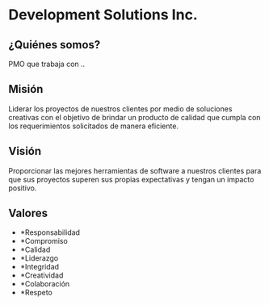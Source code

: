 # Development Solutions Inc.
## ¿Quiénes somos?
PMO que trabaja con ..
## Misión
Liderar los proyectos de nuestros clientes por medio de soluciones creativas con el objetivo de brindar un producto de calidad que cumpla con los requerimientos solicitados de manera eficiente.
## Visión
Proporcionar las mejores herramientas de software a nuestros clientes para que sus proyectos superen sus propias expectativas y tengan un impacto positivo.
## Valores
* *Responsabilidad
* *Compromiso
* *Calidad
* *Liderazgo
* *Integridad
* *Creatividad
* *Colaboración
* *Respeto
